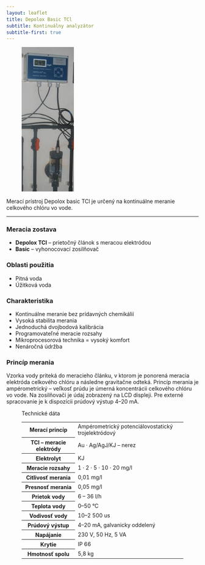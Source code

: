 ```yaml
---
layout: leaflet
title: Depolox Basic TCl
subtitle: Kontinuálny analyzátor
subtitle-first: true
---
```


<figure><img src="Depolox Basic TCl.jpg" style="height: 10cm" /></figure>

<p class="marquee">
    Merací prístroj Depolox basic TCl je určený na kontinuálne 
    meranie celkového chlóru vo vode.
</p>

---

### Meracia zostava

* **Depolox TCl** – prietočný článok s meracou elektródou
* **Basic** – vyhonocovací zosilňovač

### Oblasti použitia

* Pitná voda
* Úžitková voda

### Charakteristika

* Kontinuálne meranie bez prídavných chemikálií
* Vysoká stabilita merania
* Jednoduchá dvojbodová kalibrácia
* Programovateľné meracie rozsahy
* Mikroprocesorová technika = vysoký komfort
* Nenáročná údržba

### Princíp merania

Vzorka vody priteká do meracieho článku, v ktorom je ponorená meracia elektróda
celkového chlóru a následne gravitačne odteká. Princíp merania je ampérometrický
– veľkosť prúdu je úmerná koncentrácii celkového chlóru vo vode. Na zosilňovači
je údaj zobrazený na LCD displeji. Pre externé spracovanie je k dispozícii
prúdový výstup 4–20 mA.


<figure class="block">
    <div class="caption">Technické dáta</div>
    <table>
        <tr>
            <th>Merací princíp</th>
            <td>Ampérometrický potenciálovostatický trojelektródový</td>
        </tr>
        <tr>
            <th>TCl – meracie elektródy</th>
            <td>Au · Ag/AgJ/KJ – nerez</td>
        </tr>
        <tr>
            <th>Elektrolyt</th>
            <td>KJ</td>
        </tr>
        <tr>
            <th>Meracie rozsahy</th>
            <td>1 · 2 · 5 · 10 · 20 mg/l</td>
        </tr>
        <tr>
            <th>Citlivosť merania</th>
            <td>0,01 mg/l</td>
        </tr>
        <tr>
            <th>Presnosť merania</th>
            <td>0,05 mg/l</td>
        </tr>
        <tr>
            <th>Prietok vody</th>
            <td>6 – 36 l/h</td>
        </tr>
        <tr>
            <th>Teplota vody</th>
            <td>0–50 °C</td>
        </tr>
        <tr>
            <th>Vodivosť vody</th>
            <td>10–2 500 us</td>
        </tr>
        <tr>
            <th>Prúdový výstup</th>
            <td>4–20 mA, galvanicky oddelený</td>
        </tr>
        <tr>
            <th>Napájanie</th>
            <td>230 V, 50 Hz, 5 VA</td>
        </tr>
        <tr>
            <th>Krytie</th>
            <td>IP 66</td>
        </tr>
        <tr>
            <th>Hmotnosť spolu</th>
            <td>5,8 kg</td>
        </tr>
    </table>
</figure>
